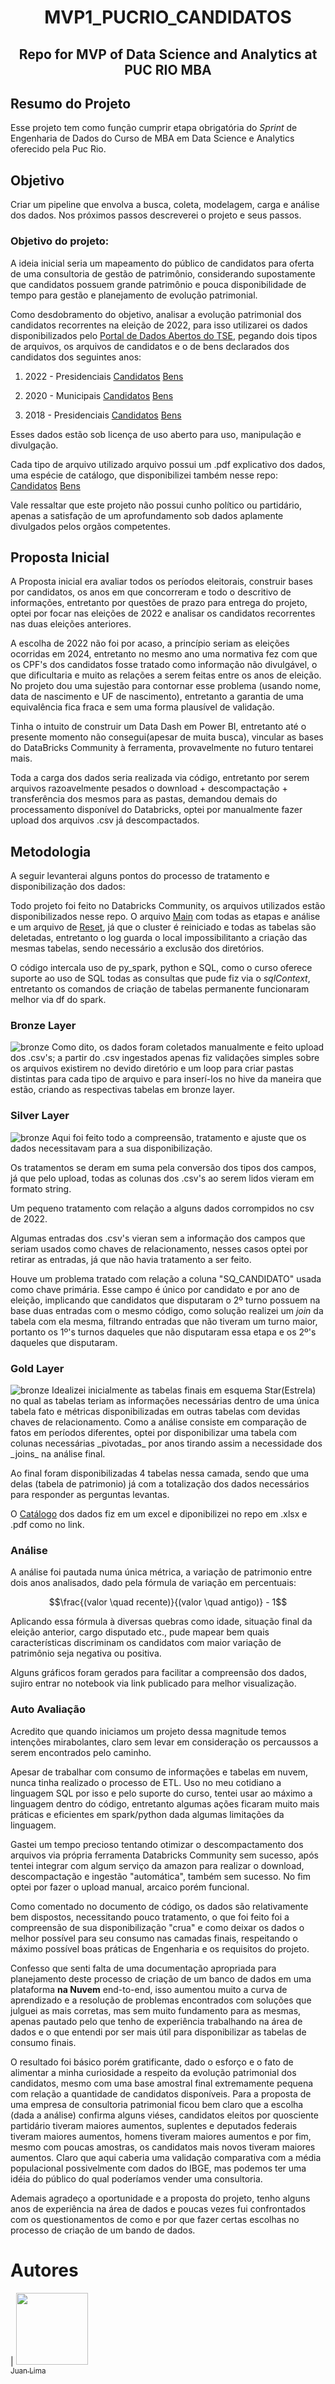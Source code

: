 <h1 align="center"> MVP1_PUCRIO_CANDIDATOS </h1> 
<h2 align="center">Repo for MVP of Data Science and Analytics at PUC RIO MBA</h2> 


## Resumo do Projeto
Esse projeto tem como função cumprir etapa obrigatória do _Sprint_ de Engenharia de Dados do Curso de MBA em Data Science e Analytics oferecido pela Puc Rio.

## Objetivo
Criar um pipeline que envolva a busca, coleta, modelagem, carga e análise dos dados.
Nos próximos passos descreverei o projeto e seus passos.

### Objetivo do projeto:
A ideia inicial seria um mapeamento do público de candidatos para oferta de uma consultoria de gestão de patrimônio, considerando supostamente que candidatos possuem grande patrimônio e pouca disponibilidade de tempo para gestão e planejamento de evolução patrimonial.

Como desdobramento do objetivo, analisar a evolução patrimonial dos candidatos recorrentes na eleição de 2022, para isso utilizarei os dados disponibilizados pelo [Portal de Dados Abertos do TSE](https://dadosabertos.tse.jus.br/), pegando dois tipos de arquivos, os arquivos de candidatos e o de bens declarados dos candidatos dos seguintes anos:
1. 2022 - Presidenciais [Candidatos](https://dadosabertos.tse.jus.br/dataset/candidatos-2022/resource/435145fd-bc9d-446a-ac9d-273f585a0bb9) [Bens](https://dadosabertos.tse.jus.br/dataset/candidatos-2022/resource/fac824ef-8519-4c75-b634-378e6fcc717f)

2. 2020 - Municipais [Candidatos](https://dadosabertos.tse.jus.br/dataset/candidatos-2020-subtemas/resource/8187b1aa-5026-4908-a15a-0bf777ee6701) [Bens](https://dadosabertos.tse.jus.br/dataset/candidatos-2020-subtemas/resource/4b5e016e-feed-4ff6-bf86-78217927709a)

3. 2018 - Presidenciais [Candidatos](https://dadosabertos.tse.jus.br/dataset/candidatos-2018/resource/d9cb832e-fa52-4b62-8ee3-8d68d5620116) [Bens](https://dadosabertos.tse.jus.br/dataset/candidatos-2018/resource/84475557-764f-4457-9277-92b58fbb5f80)

Esses dados estão sob licença de uso aberto para uso, manipulação e divulgação.

Cada tipo de arquivo utilizado arquivo possui um .pdf explicativo dos dados, uma espécie de catálogo, que disponibilizei também nesse repo: [Candidatos](https://github.com/GruveJL/MVP1_PUCRIO_CANDIDATOS/blob/7db9a33792f7c2f1e07bcc4e06a270751641c3dc/Doc_candidatos.pdf)    [Bens](https://github.com/GruveJL/MVP1_PUCRIO_CANDIDATOS/blob/7db9a33792f7c2f1e07bcc4e06a270751641c3dc/Doc_bens_candidatos.pdf)

Vale ressaltar que este projeto não possui cunho político ou partidário, apenas a satisfação de um aprofundamento sob dados aplamente divulgados pelos orgãos competentes.

## Proposta Inicial
A Proposta inicial era avaliar todos os períodos eleitorais, construir bases por candidatos, os anos em que concorreram e todo o descritivo de informações, entretanto por questões de prazo para entrega do projeto, optei por focar nas eleições de 2022 e analisar os candidatos recorrentes nas duas eleições anteriores.<br>

A escolha de 2022 não foi por acaso, a princípio seriam as eleições ocorridas em 2024, entretanto no mesmo ano uma normativa fez com que os CPF's dos candidatos fosse tratado como informação não divulgável, o que dificultaria e muito as relações a serem feitas entre os anos de eleição. No projeto dou uma sujestão para contornar esse problema (usando nome, data de nascimento e UF de nascimento), entretanto a garantia de uma equivalência fica fraca e sem uma forma plausível de validação.<br>

Tinha o intuito de construir um Data Dash em Power BI, entretanto até o presente momento não consegui(apesar de muita busca), vincular as bases do DataBricks Community à ferramenta, provavelmente no futuro tentarei mais.<br>

Toda a carga dos dados seria realizada via código, entretanto por serem arquivos razoavelmente pesados o download + descompactação + transferência dos mesmos para as pastas, demandou demais do processamento disponível do Databricks, optei por manualmente fazer upload dos arquivos .csv já descompactados.

## Metodologia
A seguir levanterai alguns pontos do processo de tratamento e disponibilização dos dados:

Todo projeto foi feito no Databricks Community, os arquivos utilizados estão disponibilizados nesse repo.
O arquivo [Main](https://databricks-prod-cloudfront.cloud.databricks.com/public/4027ec902e239c93eaaa8714f173bcfc/3522802840626448/980842473257537/2192005160190208/latest.html) com todas as etapas e análise e um arquivo de [Reset](https://databricks-prod-cloudfront.cloud.databricks.com/public/4027ec902e239c93eaaa8714f173bcfc/3522802840626448/3568646841543170/2192005160190208/latest.html), já que o cluster é reiniciado e todas as tabelas são deletadas, entretanto o log guarda o local impossibilitanto a criação das mesmas tabelas, sendo necessário a exclusão dos diretórios.

O código intercala uso de py_spark, python e SQL, como o curso oferece suporte ao uso de SQL todas as consultas que pude fiz via o _sqlContext_, entretanto os comandos de criação de tabelas permanente funcionaram melhor via df do spark.

### Bronze Layer
<img title="bronze"  src="bronze_layer.png">
Como dito, os dados foram coletados manualmente e feito upload dos .csv's; a partir do .csv ingestados apenas fiz validações simples sobre os arquivos existirem no devido diretório e um loop para criar pastas distintas para cada tipo de arquivo e para inserí-los no hive da maneira que estão, criando as respectivas tabelas em bronze layer.

### Silver Layer
<img title="bronze"  src="silver_layer.png">
Aqui foi feito todo a compreensão, tratamento e ajuste que os dados necessitavam para a sua disponibilização.

Os tratamentos se deram em suma pela conversão dos tipos dos campos, já que pelo upload, todas as colunas dos .csv's ao serem lidos vieram em formato string.

Um pequeno tratamento com relação a alguns dados corrompidos no csv de 2022.

Algumas entradas dos .csv's vieran sem a informação dos campos que seriam usados como chaves de relacionamento, nesses casos optei por retirar as entradas, já que não havia tratamento a ser feito.

Houve um problema tratado com relação a coluna "SQ_CANDIDATO" usada como chave primária. Esse campo é único por candidato e por ano de eleição, implicando que candidatos que disputaram o 2º turno possuem na base duas entradas com o mesmo código, como solução realizei um _join_ da tabela com ela mesma, filtrando entradas que não tiveram um turno maior, portanto os 1º's turnos daqueles que não disputaram essa etapa e os 2º's daqueles que disputaram.

### Gold Layer
<img title="bronze"  src="gold__layer.png">
Idealizei inicialmente as tabelas finais em esquema Star(Estrela) no qual as tabelas teriam as informações necessárias dentro de uma única tabela fato e métricas disponibilizadas em outras tabelas com devidas chaves de relacionamento.
Como a análise consiste em comparação de fatos em períodos diferentes, optei por disponibilizar uma tabela com colunas necessárias _pivotadas_ por anos tirando assim a necessidade dos _joins_ na análise final.

Ao final foram disponibilizadas 4 tabelas nessa camada, sendo que uma delas (tabela de patrimonio) já com a totalização dos dados necessários para responder as perguntas levantas.

O [Catálogo](https://github.com/GruveJL/MVP1_PUCRIO_CANDIDATOS/blob/d48885f01c6e9a535eb2120939d7f90c9ac9108a/Data%20Catalog.pdf) dos dados fiz em um excel e diponibilizei no repo em .xlsx e .pdf como no link.

### Análise
A análise foi pautada numa única métrica, a variação de patrimonio entre dois anos analisados, dado pela fórmula de variação em percentuais: 


```math
\frac{(valor \quad recente)}{(valor \quad antigo)} - 1
```

Aplicando essa fórmula à diversas quebras como idade, situação final da eleição anterior, cargo disputado etc., pude mapear bem quais características discriminam os candidatos com maior variação de patrimônio seja negativa ou positiva.

Alguns gráficos foram gerados para facilitar a compreensão dos dados, sujiro entrar no notebook via link publicado para melhor visualização.


### Auto Avaliação
Acredito que quando iniciamos um projeto dessa magnitude temos intenções mirabolantes, claro sem levar em consideração os percaussos a serem encontrados pelo caminho.

Apesar de trabalhar com consumo de informações e tabelas em nuvem, nunca tinha realizado o processo de ETL. Uso no meu cotidiano a linguagem SQL por isso e pelo suporte do curso, tentei usar ao máximo a linguagem dentro do código, entretanto algumas ações ficaram muito mais práticas e eficientes em spark/python dada algumas limitações da linguagem.

Gastei um tempo precioso tentando otimizar o descompactamento dos arquivos via própria ferramenta Databricks Community sem sucesso, após tentei integrar com algum serviço da amazon para realizar o download, descompactação e ingestão "automática", também sem sucesso. No fim optei por fazer o upload manual, arcaico porém funcional.

Como comentado no documento de código, os dados são relativamente bem dispostos, necessitando pouco tratamento, o que foi feito foi a compreensão de sua disponibilização "crua"  e como deixar os dados o melhor possível para seu consumo nas camadas finais, respeitando o máximo possível boas práticas de Engenharia e os requisitos do projeto.

Confesso que senti falta de uma documentação apropriada para planejamento deste processo de criação de um banco de dados em uma plataforma **na Nuvem** end-to-end, isso aumentou muito a curva de aprendizado e a resolução de problemas encontrados com soluções que julguei as mais corretas, mas sem muito fundamento para as mesmas, apenas pautado pelo que tenho de experiência trabalhando na área de dados e o que entendi por ser mais útil para disponibilizar as tabelas de consumo finais.

O resultado foi básico porém gratificante, dado o esforço e o fato de alimentar a minha curiosidade a respeito da evolução patrimonial dos candidatos, mesmo com uma base amostral final extremamente pequena com relação a quantidade de candidatos disponíveis. Para a proposta de uma empresa de consultoria patrimonial ficou bem claro que a escolha (dada a análise) confirma alguns viéses, candidatos eleitos por quosciente partidário tiveram maiores aumentos, suplentes e deputados federais tiveram maiores aumentos, homens tiveram maiores aumentos e por fim, mesmo com poucas amostras, os candidatos mais novos tiveram maiores aumentos. Claro que aqui caberia uma validação comparativa com a média populacional possivelmente com dados do IBGE, mas podemos ter uma idéia do público do qual poderíamos vender uma consultoria. 

Ademais agradeço a oportunidade e a proposta do projeto, tenho alguns anos de experiência na área de dados e poucas vezes fui confrontados com os questionamentos de como e por que fazer certas escolhas no processo de criação de um bando de dados.

# Autores
| [<img src="https://avatars.githubusercontent.com/u/131409712?v=4"  width=115><br><sub>Juan Lima</sub>](https://github.com/GruveJL)



